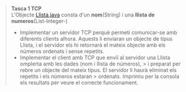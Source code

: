 >**Tasca 1 TCP**  
>L'Objecte [Llista.java](src/mp9/uf3/tcp/exemples/Llista.java) consta d'un __nom__(String) i una __llista de numeros__(List-Integer-)
> - Implementar un servidor TCP perquè permeti comunicar-se amb diferents clients alhora. Aquests li enviaran un objecte de tipus Llista, i el servidor els hi retornarà el mateix objecte amb els números ordenats i sense repetits.
> - Implementar el client amb TCP que enviï al servidor una Llista omplerta amb les dades (nom i llista de números),
    > i preparat per rebre un objecte del mateix tipus. El servidor li haurà eliminat els repetits i els números estaran
    > ordenats. Imprimiu per la consola els resultats per veure el correcte funcionament.